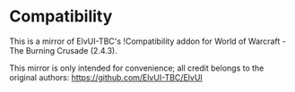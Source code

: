 # Compatibility

This is a mirror of ElvUI-TBC's !Compatibility addon for World of Warcraft - The Burning Crusade (2.4.3).

This mirror is only intended for convenience; all credit belongs to the original authors: https://github.com/ElvUI-TBC/ElvUI

